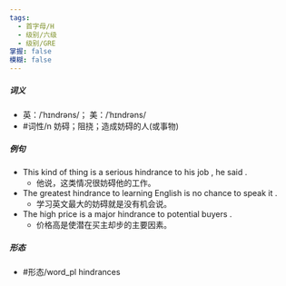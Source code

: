 ```yaml
---
tags:
  - 首字母/H
  - 级别/六级
  - 级别/GRE
掌握: false
模糊: false
---
```

##### 词义
- 英：/ˈhɪndrəns/； 美：/ˈhɪndrəns/
- #词性/n  妨碍；阻挠；造成妨碍的人(或事物)
##### 例句
- This kind of thing is a serious hindrance to his job , he said .
	- 他说，这类情况很妨碍他的工作。
- The greatest hindrance to learning English is no chance to speak it .
	- 学习英文最大的妨碍就是没有机会说。
- The high price is a major hindrance to potential buyers .
	- 价格高是使潜在买主却步的主要因素。
##### 形态
- #形态/word_pl hindrances
